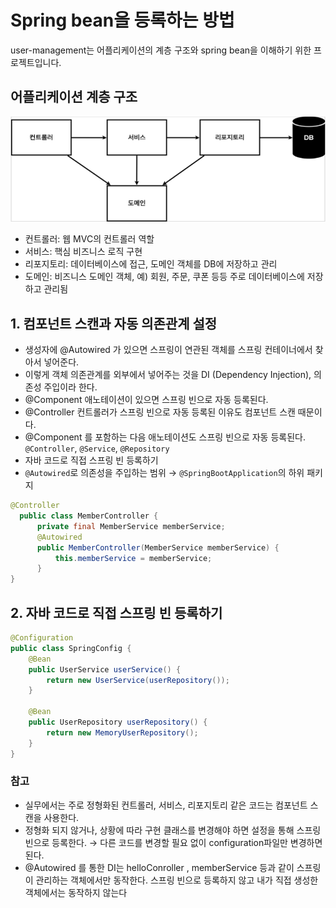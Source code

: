 # Spring bean을 등록하는 방법 
user-management는 어플리케이션의 계층 구조와 spring bean을 이해하기 위한 프로젝트입니다. 
## 어플리케이션 계층 구조 
![img.png](img.png)
- 컨트롤러: 웹 MVC의 컨트롤러 역할
- 서비스: 핵심 비즈니스 로직 구현
- 리포지토리: 데이터베이스에 접근, 도메인 객체를 DB에 저장하고 관리
- 도메인: 비즈니스 도메인 객체, 예) 회원, 주문, 쿠폰 등등 주로 데이터베이스에 저장하고 관리됨

## 1. 컴포넌트 스캔과 자동 의존관계 설정 
- 생성자에 @Autowired 가 있으면 스프링이 연관된 객체를 스프링 컨테이너에서 찾아서 넣어준다. 
- 이렇게 객체 의존관계를 외부에서 넣어주는 것을 DI (Dependency Injection), 의존성 주입이라 한다.
- @Component 애노테이션이 있으면 스프링 빈으로 자동 등록된다.
- @Controller 컨트롤러가 스프링 빈으로 자동 등록된 이유도 컴포넌트 스캔 때문이다.
- @Component 를 포함하는 다음 애노테이션도 스프링 빈으로 자동 등록된다.
  `@Controller`, `@Service`, `@Repository`
- 자바 코드로 직접 스프링 빈 등록하기
- `@Autowired`로 의존성을 주입하는 범위  → `@SpringBootApplication`의 하위 패키지
```java
@Controller
  public class MemberController {
      private final MemberService memberService;
      @Autowired
      public MemberController(MemberService memberService) {
          this.memberService = memberService;
      }
}
```

## 2. 자바 코드로 직접 스프링 빈 등록하기 
```java
@Configuration
public class SpringConfig {
    @Bean
    public UserService userService() {
        return new UserService(userRepository());
    }

    @Bean
    public UserRepository userRepository() {
        return new MemoryUserRepository();
    }
}
```
### 참고
- 실무에서는 주로 정형화된 컨트롤러, 서비스, 리포지토리 같은 코드는 컴포넌트 스캔을 사용한다.
- 정형화 되지 않거나, 상황에 따라 구현 클래스를 변경해야 하면 설정을 통해 스프링 빈으로 등록한다.
  → 다른 코드를 변경할 필요 없이 configuration파일만 변경하면 된다.
- @Autowired 를 통한 DI는 helloConroller , memberService 등과 같이 스프링이 관리하는 객체에서만 동작한다. 스프링 빈으로 등록하지 않고 내가 직접 생성한 객체에서는 동작하지 않는다